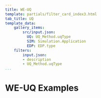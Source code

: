 ```yaml
---
title: WE-UQ
template: partials/filter_card_index3.html
tab_title: UQ
template_data:
    gallery_items:
        src/input.json:
          UQ: UQ_Method.uqType
          SIM: Simulation.Application
          EDP: EDP.type
    filters:
        input.json:
        - description
        - UQ_Method.uqType
...
```


# WE-UQ Examples

